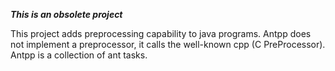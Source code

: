 **_This is an obsolete project_**

This project adds preprocessing capability to java programs. Antpp does not implement a preprocessor, it calls the well-known cpp (C PreProcessor). Antpp is a collection of ant tasks.
